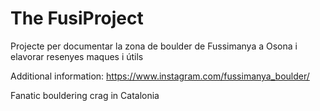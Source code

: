
# The FusiProject

Projecte per documentar la zona de boulder de Fussimanya a Osona i elavorar resenyes maques i útils

Additional information: https://www.instagram.com/fussimanya_boulder/

Fanatic bouldering crag in Catalonia

